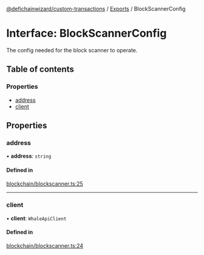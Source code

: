 [@defichainwizard/custom-transactions](../README.md) / [Exports](../modules.md) / BlockScannerConfig

# Interface: BlockScannerConfig

The config needed for the block scanner to operate.

## Table of contents

### Properties

- [address](BlockScannerConfig.md#address)
- [client](BlockScannerConfig.md#client)

## Properties

### address

• **address**: `string`

#### Defined in

[blockchain/blockscanner.ts:25](https://github.com/DeFiChain-Wizard/custom-transcation-library/blob/e5feedc/src/blockchain/blockscanner.ts#L25)

___

### client

• **client**: `WhaleApiClient`

#### Defined in

[blockchain/blockscanner.ts:24](https://github.com/DeFiChain-Wizard/custom-transcation-library/blob/e5feedc/src/blockchain/blockscanner.ts#L24)
